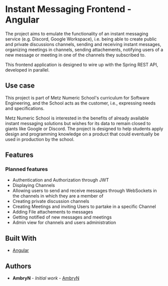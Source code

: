 # Instant Messaging Frontend - Angular

The project aims to emulate the functionality of an instant messaging service (e.g. Discord, Google Workspace), i.e.
being able to create public and private discussions channels, sending and receiving instant messages, organizing
meetings in channels, sending attachements, notifying users of a new message or meeting in one of the channels
they subscribed to.

This frontend application is designed to wire up with the Spring REST API, developed in parallel.

## Use case

This project is part of Metz Numeric School's curriculum for Software Engineering, and the School acts as the customer,
i.e., expressing needs and specifications.

Metz Numeric School is interested in the benefits of already available instant messaging solutions but wishes for its
data to remain closed to giants like Google or Discord.
The project is designed to help students apply design and programming knowledge on a product that could eventually
be used in production by the school.

## Features

### Planned features
* Authentication and Authorization through JWT
* Displaying Channels
* Allowing users to send and receive messages through WebSockets in the channels in which they are a member of
* Creating private discussion channels
* Creating Meetings and inviting Users to partake in a specific Channel
* Adding File attachements to messages
* Getting notified of new messages and meetings
* Admin view for channels and users administration

## Built With

* [Angular](https://angular.io/)

## Authors

* **AmbryN** - *Initial work* - [AmbryN](https://github.com/AmbryN)
